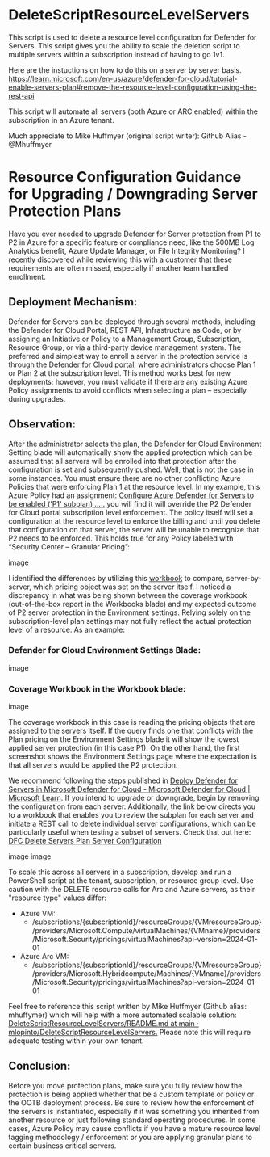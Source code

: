 # DeleteScriptResourceLevelServers
This script is used to delete a resource level configuration for Defender for Servers. This script gives you the ability to scale the deletion script to multiple servers within a subscription instead of having to go 1v1.

Here are the instuctions on how to do this on a server by server basis.
https://learn.microsoft.com/en-us/azure/defender-for-cloud/tutorial-enable-servers-plan#remove-the-resource-level-configuration-using-the-rest-api

This script will automate all servers (both Azure or ARC enabled) within the subscription in an Azure tenant.

Much appreciate to Mike Huffmyer (original script writer): Github Alias - @Mhuffmyer


# Resource Configuration Guidance for Upgrading / Downgrading Server Protection Plans
Have you ever needed to upgrade Defender for Server protection from P1 to P2 in Azure for a specific feature or compliance need, like the 500MB Log Analytics benefit, Azure Update Manager, or File Integrity Monitoring? I recently discovered while reviewing this with a customer that these requirements are often missed, especially if another team handled enrollment.

## Deployment Mechanism:
Defender for Servers can be deployed through several methods, including the Defender for Cloud Portal, REST API, Infrastructure as Code, or by assigning an Initiative or Policy to a Management Group, Subscription, Resource Group, or via a third-party device management system. The preferred and simplest way to enroll a server in the protection service is through the [Defender for Cloud portal](https://learn.microsoft.com/en-us/azure/defender-for-cloud/tutorial-enable-servers-plan#enable-on-azure-aws-or-gcp), where administrators choose Plan 1 or Plan 2 at the subscription level. This method works best for new deployments; however, you must validate if there are any existing Azure Policy assignments to avoid conflicts when selecting a plan – especially during upgrades.

## Observation:
After the administrator selects the plan, the Defender for Cloud Environment Setting blade will automatically show the applied protection which can be assumed that all servers will be enrolled into that protection after the configuration is set and subsequently pushed. Well, that is not the case in some instances. You must ensure there are no other conflicting Azure Policies that were enforcing Plan 1 at the resource level. In my example, this Azure Policy had an assignment: [Configure Azure Defender for Servers to be enabled ('P1' subplan) .....](https://www.azadvertizer.net/azpolicyadvertizer/9e4879d9-c2a0-4e40-8017-1a5a5327c843.html) you will find it will override the P2 Defender for Cloud portal subscription level enforcement. The policy itself will set a configuration at the resource level to enforce the billing and until you delete that configuration on that server, the server will be unable to recognize that P2 needs to be enforced. This holds true for any Policy labeled with “Security Center – Granular Pricing”: 

image

I identified the differences by utilizing this [workbook](https://techcommunity.microsoft.com/blog/microsoftdefendercloudblog/how-to-keep-track-of-defender-for-cloud-coverage/3932602) to compare, server-by-server, which pricing object was set on the server itself. I noticed a discrepancy in what was being shown between the coverage workbook (out-of-the-box report in the Workbooks blade) and my expected outcome of P2 server protection in the Environment settings. Relying solely on the subscription-level plan settings may not fully reflect the actual protection level of a resource.  As an example:

### Defender for Cloud Environment Settings Blade:

image

### Coverage Workbook in the Workbook blade:

image

The coverage workbook in this case is reading the pricing objects that are assigned to the servers itself. If the query finds one that conflicts with the Plan pricing on the Environment Settings blade it will show the lowest applied server protection (in this case P1). On the other hand, the first screenshot shows the Environment Settings page where the expectation is that all servers would be applied the P2 protection. 

We recommend following the steps published in [Deploy Defender for Servers in Microsoft Defender for Cloud - Microsoft Defender for Cloud | Microsoft Learn](https://learn.microsoft.com/en-us/azure/defender-for-cloud/tutorial-enable-servers-plan?source=recommendations#remove-the-resource-level-configuration-using-the-rest-api). If you intend to upgrade or downgrade, begin by removing the configuration from each server. Additionally, the link below directs you to a workbook that enables you to review the subplan for each server and initiate a REST call to delete individual server configurations, which can be particularly useful when testing a subset of servers. Check that out here: [DFC Delete Servers Plan Server Configuration](https://github.com/SaggiehaimBlog/MicrosoftSecurity/blob/69a5a9c6d7b68f89f1dda56e9bc8d67072aefcb5/workbooks/DFC%20Servers%20Plan%202%20Server%20Configuration/Delete%20Server%20Configuration.json)

image
image

To scale this across all servers in a subscription, develop and run a PowerShell script at the tenant, subscription, or resource group level. Use caution with the DELETE resource calls for Arc and Azure servers, as their "resource type" values differ:
  - Azure VM:
      - /subscriptions/{subscriptionId}/resourceGroups/{VMresourceGroup}/providers/Microsoft.Compute/virtualMachines/{VMname}/providers/Microsoft.Security/pricings/virtualMachines?api-version=2024-01-01
  - Azure Arc VM:
      - /subscriptions/{subscriptionId}/resourceGroups/{VMresourceGroup}/providers/Microsoft.Hybridcompute/Machines/{VMname}/providers/Microsoft.Security/pricings/virtualMachines?api-version=2024-01-01

Feel free to reference this script written by Mike Huffmyer (Github alias: mhuffymer) which will help with a more automated scalable solution: [DeleteScriptResourceLevelServers/README.md at main · mlopinto/DeleteScriptResourceLevelServers.](https://github.com/mlopinto/DeleteScriptResourceLevelServers/blob/main/README.md) Please note this will require adequate testing within your own tenant. 

## Conclusion:

Before you move protection plans, make sure you fully review how the protection is being applied whether that be a custom template or policy or the OOTB deployment process. Be sure to review how the enforcement of the servers is instantiated, especially if it was something you inherited from another resource or just following standard operating procedures. In some cases, Azure Policy may cause conflicts if you have a mature resource level tagging methodology / enforcement or you are applying granular plans to certain business critical servers.
